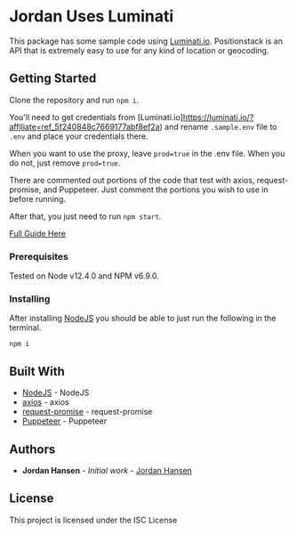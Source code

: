 # Jordan Uses Luminati

This package has some sample code using [Luminati.io](https://luminati.io/?affiliate=ref_5f240848c7669177abf8ef2a). Positionstack is an API that is extremely easy to use for any kind of location or geocoding.

## Getting Started

Clone the repository and run `npm i`. 

You'll need to get credentials from [Luminati.io]https://luminati.io/?affiliate=ref_5f240848c7669177abf8ef2a) and rename `.sample.env` file to `.env` and place your credentials there.

When you want to use the proxy, leave `prod=true` in the .env file. When you do not, just remove `prod=true`.

There are commented out portions of the code that test with axios, request-promise, and Puppeteer. Just comment the portions you wish to use in before running.

After that, you just need to run `npm start`.

[Full Guide Here](https://javascriptwebscrapingguy.com/jordan-uses-luminati/)

### Prerequisites

Tested on Node v12.4.0 and NPM v6.9.0.

### Installing

After installing [NodeJS](https://nodejs.org/en/) you should be able to just run the following in the terminal.

```
npm i
```

## Built With

* [NodeJS](https://nodejs.org/en/) - NodeJS
* [axios](https://github.com/axios/axios) - axios
* [request-promise](https://github.com/request/request-promise) - request-promise
* [Puppeteer](https://github.com/puppeteer/puppeteer) - Puppeteer


## Authors

* **Jordan Hansen** - *Initial work* - [Jordan Hansen](https://github.com/aarmora)


## License

This project is licensed under the ISC License

